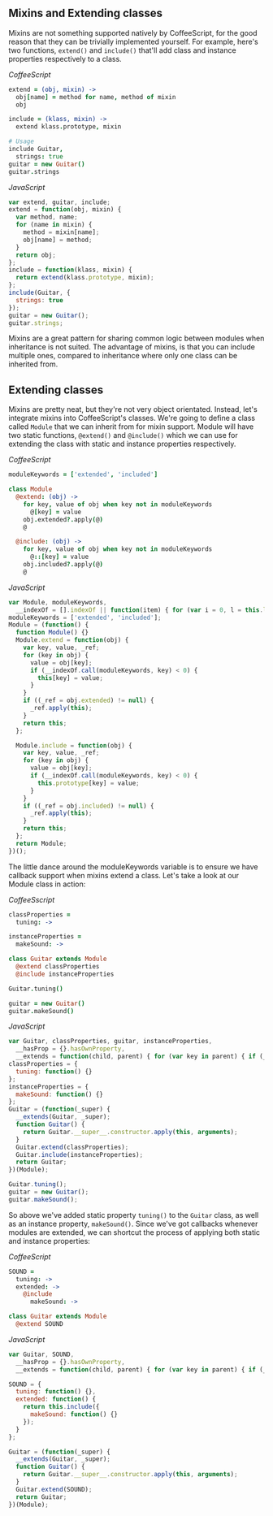 ## Mixins and Extending classes

Mixins are not something supported natively by CoffeeScript, for the good reason that they can be trivially implemented yourself. For example, here's two functions, ```extend()``` and ```include()``` that'll add class and instance properties respectively to a class.

*CoffeeScript*
``` coffeescript
extend = (obj, mixin) ->
  obj[name] = method for name, method of mixin
  obj

include = (klass, mixin) ->
  extend klass.prototype, mixin

# Usage
include Guitar,
  strings: true
guitar = new Guitar()
guitar.strings
```
*JavaScript*
``` js
var extend, guitar, include;
extend = function(obj, mixin) {
  var method, name;
  for (name in mixin) {
    method = mixin[name];
    obj[name] = method;
  }
  return obj;
};
include = function(klass, mixin) {
  return extend(klass.prototype, mixin);
};
include(Guitar, {
  strings: true
});
guitar = new Guitar();
guitar.strings;
```

Mixins are a great pattern for sharing common logic between modules when inheritance is not suited. The advantage of mixins, is that you can include multiple ones, compared to inheritance where only one class can be inherited from.

## Extending classes

Mixins are pretty neat, but they're not very object orientated. Instead, let's integrate mixins into CoffeeScript's classes. We're going to define a class called ```Module``` that we can inherit from for mixin support. Module will have two static functions, ```@extend()``` and ```@include()``` which we can use for extending the class with static and instance properties respectively.

*CoffeeScript*
``` coffeescript
moduleKeywords = ['extended', 'included']

class Module
  @extend: (obj) ->
    for key, value of obj when key not in moduleKeywords
      @[key] = value
    obj.extended?.apply(@)
    @

  @include: (obj) ->
    for key, value of obj when key not in moduleKeywords
      @::[key] = value
    obj.included?.apply(@)
    @
```
*JavaScript*
``` javascript
var Module, moduleKeywords,
  __indexOf = [].indexOf || function(item) { for (var i = 0, l = this.length; i < l; i++) { if (i in this && this[i] === item) return i; } return -1; };
moduleKeywords = ['extended', 'included'];
Module = (function() {
  function Module() {}
  Module.extend = function(obj) {
    var key, value, _ref;
    for (key in obj) {
      value = obj[key];
      if (__indexOf.call(moduleKeywords, key) < 0) {
        this[key] = value;
      }
    }
    if ((_ref = obj.extended) != null) {
      _ref.apply(this);
    }
    return this;
  };

  Module.include = function(obj) {
    var key, value, _ref;
    for (key in obj) {
      value = obj[key];
      if (__indexOf.call(moduleKeywords, key) < 0) {
        this.prototype[key] = value;
      }
    }
    if ((_ref = obj.included) != null) {
      _ref.apply(this);
    }
    return this;
  };
  return Module;
})();
```

The little dance around the moduleKeywords variable is to ensure we have callback support when mixins extend a class. Let's take a look at our Module class in action:

*CoffeeSscript*
``` coffeescript
classProperties =
  tuning: ->

instanceProperties =
  makeSound: ->

class Guitar extends Module
  @extend classProperties
  @include instanceProperties

Guitar.tuning()

guitar = new Guitar()
guitar.makeSound()
```
*JavaScript*
``` javascript
var Guitar, classProperties, guitar, instanceProperties,
  __hasProp = {}.hasOwnProperty,
  __extends = function(child, parent) { for (var key in parent) { if (__hasProp.call(parent, key)) child[key] = parent[key]; } function ctor() { this.constructor = child; } ctor.prototype = parent.prototype; child.prototype = new ctor(); child.__super__ = parent.prototype; return child; };
classProperties = {
  tuning: function() {}
};
instanceProperties = {
  makeSound: function() {}
};
Guitar = (function(_super) {
  __extends(Guitar, _super);
  function Guitar() {
    return Guitar.__super__.constructor.apply(this, arguments);
  }
  Guitar.extend(classProperties);
  Guitar.include(instanceProperties);
  return Guitar;
})(Module);

Guitar.tuning();
guitar = new Guitar();
guitar.makeSound();
```

So above we've added static property ```tuning()``` to the ```Guitar``` class, as well as an instance
property, ```makeSound()```. Since we've got callbacks whenever modules are extended, we can shortcut the process of applying
both static and instance properties:

*CoffeeScript*
``` coffeescript
SOUND =
  tuning: ->
  extended: ->
    @include
      makeSound: ->

class Guitar extends Module
  @extend SOUND
```
*JavaScript*
``` javascript
var Guitar, SOUND,
  __hasProp = {}.hasOwnProperty,
  __extends = function(child, parent) { for (var key in parent) { if (__hasProp.call(parent, key)) child[key] = parent[key]; } function ctor() { this.constructor = child; } ctor.prototype = parent.prototype; child.prototype = new ctor(); child.__super__ = parent.prototype; return child; };

SOUND = {
  tuning: function() {},
  extended: function() {
    return this.include({
      makeSound: function() {}
    });
  }
};

Guitar = (function(_super) {
  __extends(Guitar, _super);
  function Guitar() {
    return Guitar.__super__.constructor.apply(this, arguments);
  }
  Guitar.extend(SOUND);
  return Guitar;
})(Module);
```
